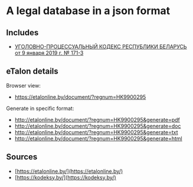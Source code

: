 # A legal database in a json format 

## Includes
- [УГОЛОВНО-ПРОЦЕССУАЛЬНЫЙ КОДЕКС РЕСПУБЛИКИ БЕЛАРУСЬ от 9 января 2019 г. № 171-З](https://etalonline.by/document/?regnum=HK9900295&q_id=)

## eTalon details
Browser view:
- https://etalonline.by/document/?regnum=HK9900295

Generate in specific format:
- http://etalonline.by/document/?regnum=HK9900295&generate=pdf
- http://etalonline.by/document/?regnum=HK9900295&generate=doc
- http://etalonline.by/document/?regnum=HK9900295&generate=txt
- http://etalonline.by/document/?regnum=HK9900295&generate=html

## Sources
- [https://etalonline.by/](https://etalonline.by/)
- [https://kodeksy.by/](https://kodeksy.by/)
